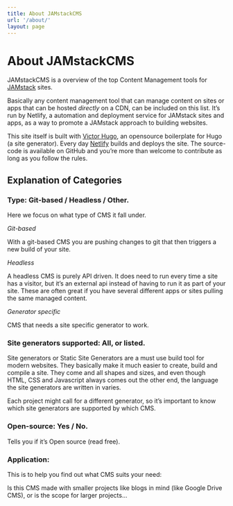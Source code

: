 ```yaml
---
title: About JAMstackCMS
url: '/about/'
layout: page
---
```


# About JAMstackCMS

JAMstackCMS is a overview of the top Content Management tools for [JAMstack](https://www.jamstack.org/) sites.

Basically any content management tool that can manage content on sites or apps that can be hosted _directly_ on a CDN, can be included on this list.
It’s run by Netlify, a automation and deployment service for JAMstack sites and apps, as a way to promote a JAMstack approach to building websites.

This site itself is built with [Victor Hugo](https://github.com/netlify/victor-hugo), an opensource boilerplate for Hugo (a site generator). Every day [Netlify](https://www.netlify.com) builds and deploys the site. The source-code is available on GitHub and you’re more than welcome to contribute as long as you follow the rules.

## Explanation of Categories

### Type: Git-based / Headless / Other.

Here we focus on what type of CMS it fall under.

*Git-based*

With a git-based CMS you are pushing changes to git that then triggers a new build of your site.

*Headless*

A headless CMS is purely API driven. It does need to run every time a site has a visitor, but it’s an external api instead of having to run it as part of your site. These are often great if you have several different apps or sites pulling the same managed content.

*Generator specific*

CMS that needs a site specific generator to work.

### Site generators supported: All, or listed.

Site generators or Static Site Generators are a must use build tool for modern websites. They basically make it much easier to create, build and compile a site. They come and all shapes and sizes, and even though HTML, CSS and Javascript always comes out the other end, the language the site generators are written in varies.

Each project might call for a different generator, so it’s important to know which site generators are supported by which CMS.

### Open-source: Yes / No.

Tells you if it’s Open source (read free).

### Application:

This is to help you find out what CMS suits your need:

Is this CMS made with smaller projects like blogs in mind (like Google Drive CMS), or is the scope for larger projects...